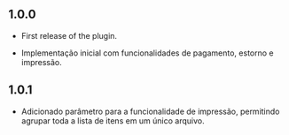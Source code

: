 ## 1.0.0
* First release of the plugin.

* Implementação inicial com funcionalidades de pagamento, estorno e impressão.

## 1.0.1

* Adicionado parâmetro para a funcionalidade de impressão, permitindo agrupar toda a lista de itens em um único arquivo.
